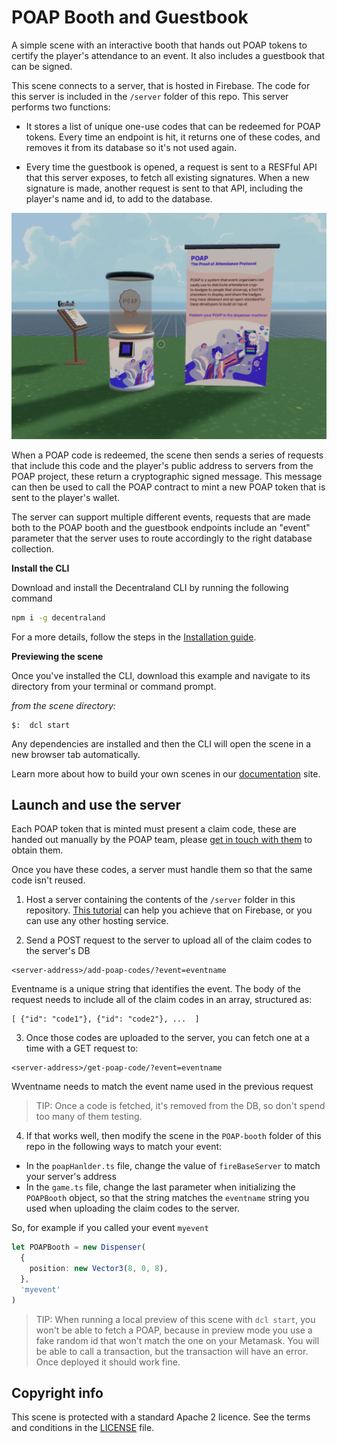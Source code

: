 # POAP Booth and Guestbook

A simple scene with an interactive booth that hands out POAP tokens to certify the player's attendance to an event. It also includes a guestbook that can be signed.

This scene connects to a server, that is hosted in Firebase. The code for this server is included in the `/server` folder of this repo. This server performs two functions:

- It stores a list of unique one-use codes that can be redeemed for POAP tokens. Every time an endpoint is hit, it returns one of these codes, and removes it from its database so it's not used again.

- Every time the guestbook is opened, a request is sent to a RESFful API that this server exposes, to fetch all existing signatures. When a new signature is made, another request is sent to that API, including the player's name and id, to add to the database.

![](screenshot/screenshot.png)

When a POAP code is redeemed, the scene then sends a series of requests that include this code and the player's public address to servers from the POAP project, these return a cryptographic signed message. This message can then be used to call the POAP contract to mint a new POAP token that is sent to the player's wallet.

The server can support multiple different events, requests that are made both to the POAP booth and the guestbook endpoints include an "event" parameter that the server uses to route accordingly to the right database collection.

**Install the CLI**

Download and install the Decentraland CLI by running the following command

```bash
npm i -g decentraland
```

For a more details, follow the steps in the [Installation guide](https://docs.decentraland.org/documentation/installation-guide/).

**Previewing the scene**

Once you've installed the CLI, download this example and navigate to its directory from your terminal or command prompt.

_from the scene directory:_

```
$:  dcl start
```

Any dependencies are installed and then the CLI will open the scene in a new browser tab automatically.

Learn more about how to build your own scenes in our [documentation](https://docs.decentraland.org/) site.

## Launch and use the server

Each POAP token that is minted must present a claim code, these are handed out manually by the POAP team, please [get in touch with them](poap.xyz) to obtain them.

Once you have these codes, a server must handle them so that the same code isn't reused.

1) Host a server containing the contents of the `/server` folder in this repository. [This tutorial](https://decentraland.org/blog/tutorials/servers-part-2/) can help you achieve that on Firebase, or you can use any other hosting service. 

2) Send a POST request to the server to upload all of the claim codes to the server's DB

```
<server-address>/add-poap-codes/?event=eventname
```

Eventname is a unique string that identifies the event.
The body of the request needs to include all of the claim codes in an array, structured as:

```
[ {"id": "code1"}, {"id": "code2"}, ...  ]
```

3) Once those codes are uploaded to the server, you can fetch one at a time with a GET request to:
```
<server-address>/get-poap-code/?event=eventname
```
Wventname needs to match the event name used in the previous request

> TIP: Once a code is fetched, it's removed from the DB, so don't spend too many of them testing.

4) If that works well, then modify the scene in the `POAP-booth` folder of this repo in the following ways to match your event: 

- In the `poapHanlder.ts` file, change the value of `fireBaseServer` to match your server's address
- In the `game.ts` file, change the last parameter when initializing the `POAPBooth` object, so that the string matches the `eventname` string you used when uploading the claim codes to the server.

So, for example if you called your event `myevent`

```ts
let POAPBooth = new Dispenser(
  {
    position: new Vector3(8, 0, 8),
  },
  'myevent'
)
```

> TIP: When running a local preview of this scene with `dcl start`, you won't be able to fetch a POAP, because in preview mode you use a fake random id that won't match the one on your Metamask. You will be able to call a transaction, but the transaction will have an error. Once deployed it should work fine.




## Copyright info

This scene is protected with a standard Apache 2 licence. See the terms and conditions in the [LICENSE](/LICENSE) file.
